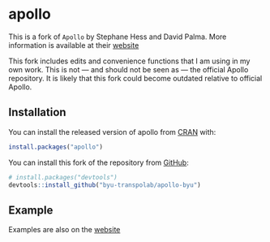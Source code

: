 
<!-- README.md is generated from README.Rmd. Please edit that file -->

# apollo

<!-- badges: start -->
<!-- badges: end -->

This is a fork of `Apollo` by Stephane Hess and David Palma. More
information is available at their
[website](http://www.apollochoicemodelling.com/)

This fork includes edits and convenience functions that I am using in my
own work. This is not — and should not be seen as — the official Apollo
repository. It is likely that this fork could become outdated relative
to official Apollo.

## Installation

You can install the released version of apollo from
[CRAN](https://CRAN.R-project.org) with:

``` r
install.packages("apollo")
```

You can install this fork of the repository from
[GitHub](https://github.com/):

``` r
# install.packages("devtools")
devtools::install_github("byu-transpolab/apollo-byu")
```

## Example

Examples are also on the
[website](http://www.apollochoicemodelling.com/)
